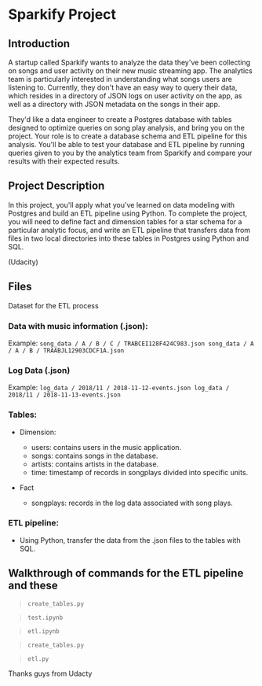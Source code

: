 # Sparkify Project

## Introduction
A startup called Sparkify wants to analyze the data they've been collecting on songs and user activity on their new music streaming app. The analytics team is particularly interested in understanding what songs users are listening to. Currently, they don't have an easy way to query their data, which resides in a directory of JSON logs on user activity on the app, as well as a directory with JSON metadata on the songs in their app.

They'd like a data engineer to create a Postgres database with tables designed to optimize queries on song play analysis, and bring you on the project. Your role is to create a database schema and ETL pipeline for this analysis. You'll be able to test your database and ETL pipeline by running queries given to you by the analytics team from Sparkify and compare your results with their expected results.

## Project Description
In this project, you'll apply what you've learned on data modeling with Postgres and build an ETL pipeline using Python. To complete the project, you will need to define fact and dimension tables for a star schema for a particular analytic focus, and write an ETL pipeline that transfers data from files in two local directories into these tables in Postgres using Python and SQL.

(Udacity)


## Files

Dataset for the ETL process

### Data with music information (.json):

Example:
``
song_data / A / B / C / TRABCEI128F424C983.json
song_data / A / A / B / TRAABJL12903CDCF1A.json
``

### Log Data (.json)

Example:
``
log_data / 2018/11 / 2018-11-12-events.json
log_data / 2018/11 / 2018-11-13-events.json
``

### Tables:

* Dimension:
   - users: contains users in the music application.
   - songs: contains songs in the database.
   - artists: contains artists in the database.
   - time: timestamp of records in songplays divided into specific units.

* Fact
   - songplays: records in the log data associated with song plays.
   
### ETL pipeline:
   - Using Python, transfer the data from the .json files to the tables with SQL.

## Walkthrough of commands for the ETL pipeline and these

> `create_tables.py`

> `test.ipynb`

> `etl.ipynb`

> `create_tables.py`

> `etl.py`


Thanks guys from Udacty